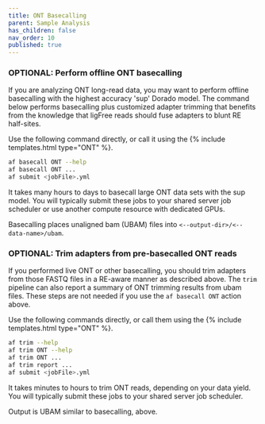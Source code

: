 ```yaml
---
title: ONT Basecalling
parent: Sample Analysis
has_children: false
nav_order: 10
published: true
---
```


### OPTIONAL: Perform offline ONT basecalling

If you are analyzing ONT long-read data, you may want to perform
offline basecalling with the highest accuracy 'sup' Dorado model.
The command below performs basecalling plus customized adapter trimming
that benefits from the knowledge that ligFree reads should fuse adapters
to blunt RE half-sites.

Use the following command directly, or call it using the {% include templates.html type="ONT" %}.

```sh
af basecall ONT --help
af basecall ONT ...
af submit <jobFile>.yml
```

It takes many hours to days to basecall large ONT data sets with the sup model.
You will typically submit these jobs to your shared server job scheduler
or use another compute resource with dedicated GPUs.

Basecalling places unaligned bam (UBAM) files into `<--output-dir>/<--data-name>/ubam`.

### OPTIONAL: Trim adapters from pre-basecalled ONT reads

If you performed live ONT or other basecalling, you should trim adapters from
those FASTQ files in a RE-aware manner as described above.
The `trim` pipeline can also report a summary of ONT trimming results from ubam files.
These steps are not needed if you use the `af basecall ONT` action above.

Use the following commands directly, or call them using the {% include templates.html type="ONT" %}.

```sh
af trim --help
af trim ONT --help
af trim ONT ...
af trim report ...
af submit <jobFile>.yml
```

It takes minutes to hours to trim ONT reads, depending on your data yield.
You will typically submit these jobs to your shared server job scheduler.

Output is UBAM similar to basecalling, above.
